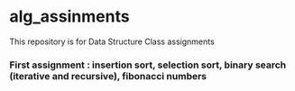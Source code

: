 # alg_assinments
This repository is for Data Structure Class assignments

### First assignment : insertion sort, selection sort, binary search (iterative and recursive), fibonacci numbers
